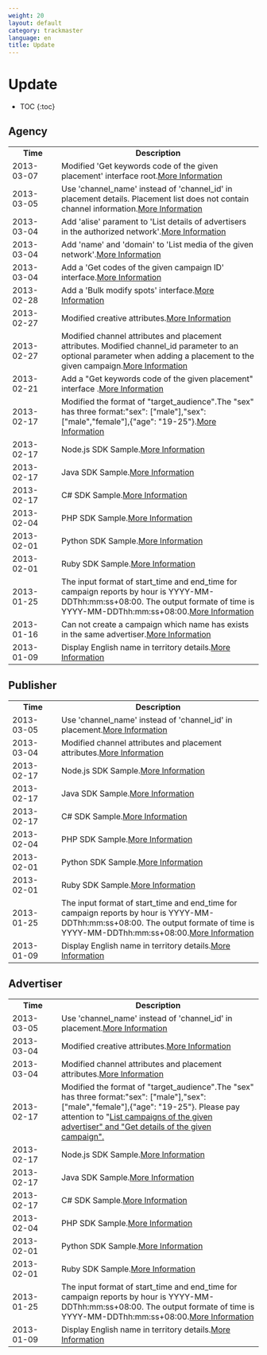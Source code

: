 ```yaml
---
weight: 20
layout: default
category: trackmaster
language: en
title: Update
---
```


# Update

* TOC
{:toc}

## Agency


<table width="560" border="0" bordercolor="#000000">
  <tr>
    <td width="94"><div align="center"><strong>Time</strong></div></td>
    <td width="456"><div align="center"><strong>Description</strong></div></td>
  </tr>
  <tr>
    <td>2013-03-07</td>
    <td>Modified 'Get keywords code of the given placement'  interface root.<a href="http://dev.admaster.com.cn/doc/trackmaster/v1/en/code.html#get-keywords-code-of-the-given-placement">More Information</a></td>
  </tr>
  <tr>
    <td>2013-03-05</td>
    <td>Use 'channel_name' instead of 'channel_id' in placement details. Placement list does not contain channel information.<a href="http://dev.admaster.com.cn/doc/trackmaster/v1/en/placement.html">More Information</a></td>
  </tr>
  <tr>
    <td>2013-03-04</td>
    <td>Add 'alise' parament to 'List details of advertisers in the authorized network'.<a href="http://dev.admaster.com.cn/doc/trackmaster/v1/en/advertiser.html#list-details-of-advertisers-in-the-authorized-network">More Information</a></td>
  </tr>
  <tr>
    <td>2013-03-04</td>
    <td>Add 'name' and 'domain' to 'List media of the given network'.<a href="http://dev.admaster.com.cn/doc/trackmaster/v1/en/media.html#list-media-of-the-given-network">More Information</a></td>
  </tr>
  <tr>
    <td>2013-03-04</td>
    <td>Add a 'Get codes of the given campaign ID' interface.<a href="http://dev.admaster.com.cn/doc/trackmaster/v1/en/code.html#get-codes-of-the-given-campaign-id">More Information</a></td>
  </tr>
   <tr>
    <td>2013-02-28</td>
    <td>Add a 'Bulk modify spots' interface.<a href="http://dev.admaster.com.cn/doc/trackmaster/v1/en/spot.html#bulk-modify-spots">More Information</a></td>
  </tr>
  <tr>
    <td>2013-02-27</td>
    <td>Modified creative attributes.<a href="http://dev.admaster.com.cn/doc/trackmaster/v1/en/creative.html">More Information</a></td>
  </tr>
  <tr>
    <td>2013-02-27</td>
    <td>Modified channel attributes and placement attributes. Modified channel_id parameter to an optional parameter when adding a placement to the given campaign.<a href="http://dev.admaster.com.cn/doc/trackmaster/v1/en/placement.html#add-a-placement-to-the-given-campaign">More Information</a></td>
  </tr>
  <tr>
    <td>2013-02-21</td>
    <td>Add a "Get keywords code of the given placement" interface .<a href="http://dev.admaster.com.cn/doc/trackmaster/v1/en/code.html">More Information</a></td>
  </tr>
  <tr>
    <td>2013-02-17</td>
    <td>Modified the format of "target_audience".The "sex" has three format:"sex": ["male"],"sex": ["male","female"],{"age": "19-25"}.<a href="http://dev.admaster.com.cn/doc/trackmaster/v1/en/campaign.html#modify-details-of-the-given-campaign">More Information</a></td>
  </tr>
  <tr>
    <td>2013-02-17</td>
    <td>Node.js SDK Sample.<a href="http://dev.admaster.com.cn/doc/trackmaster/v1/en/sdk/nodejs.html">More Information</a></td>
  </tr>
  <tr>
    <td>2013-02-17</td>
    <td>Java SDK Sample.<a href="http://dev.admaster.com.cn/doc/trackmaster/v1/en/sdk/java.html">More Information</a></td>
  </tr>
  <tr>
    <td>2013-02-17</td>
    <td>C# SDK Sample.<a href="http://dev.admaster.com.cn/doc/trackmaster/v1/en/sdk/cs.html">More Information</a></td>
  </tr>
  <tr>
    <td>2013-02-04</td>
    <td>PHP SDK Sample.<a href="http://dev.admaster.com.cn/doc/trackmaster/v1/en/sdk/php.html">More Information</a></td>
  </tr>
  <tr>
    <td>2013-02-01</td>
    <td>Python SDK Sample.<a href="http://dev.admaster.com.cn/doc/trackmaster/v1/en/sdk/python.html">More Information</a></td>
  </tr>
  <tr>
    <td>2013-02-01</td>
    <td>Ruby SDK Sample.<a href="http://dev.admaster.com.cn/doc/trackmaster/v1/en/sdk/ruby.html">More Information</a></td>
  </tr>
  <tr>
    <td>2013-01-25</td>
    <td>The input format of start_time and end_time for campaign reports by hour is YYYY-MM-DDThh:mm:ss+08:00. The output formate of time is YYYY-MM-DDThh:mm:ss+08:00.<a href="http://dev.admaster.com.cn/doc/trackmaster/v1/en/campaign_report.html#get-the-authorized-campaign-report">More Information</a></td>
  </tr>
  <tr>
    <td>2013-01-16</td>
    <td>Can not create a campaign which name has exists in the same advertiser.<a href="http://dev.admaster.com.cn/doc/trackmaster/v1/en/campaign.html#add-the-campaign-to-the-given-advertiser">More Information</a></td>
  </tr>
  <tr>
  	<td>2013-01-09</td>
	<td>Display English name in territory details.<a href="http://dev.admaster.com.cn/doc/trackmaster/v1/en/territory.html">More Information</a></td>
  </tr>
</table> 

## Publisher       

<table width="560" border="0" bordercolor="#000000">
  <tr>
    <td width="94"><div align="center"><strong>Time</strong></div></td>
    <td width="456"><div align="center"><strong>Description</strong></div></td>
  </tr>
  <tr>
    <td>2013-03-05</td>
    <td>Use 'channel_name' instead of 'channel_id' in placement.<a href="http://dev.admaster.com.cn/doc/trackmaster/v1/en/publisher_placement.html">More Information</a></td>
  </tr>
  <tr>
    <td>2013-03-04</td>
    <td>Modified channel attributes and placement attributes.<a href="http://dev.admaster.com.cn/doc/trackmaster/v1/en/publisher_placement.html">More Information</a></td>
  </tr>
  <tr>
    <td>2013-02-17</td>
    <td>Node.js SDK Sample.<a href="http://dev.admaster.com.cn/doc/trackmaster/v1/en/sdk/nodejs.html">More Information</a></td>
  </tr>
  <tr>
    <td>2013-02-17</td>
    <td>Java SDK Sample.<a href="http://dev.admaster.com.cn/doc/trackmaster/v1/en/sdk/java.html">More Information</a></td>
  </tr>
  <tr>
    <td>2013-02-17</td>
    <td>C# SDK Sample.<a href="http://dev.admaster.com.cn/doc/trackmaster/v1/en/sdk/cs.html">More Information</a></td>
  </tr>
  <tr>
    <td>2013-02-04</td>
    <td>PHP SDK Sample.<a href="http://dev.admaster.com.cn/doc/trackmaster/v1/en/sdk/php.html">More Information</a></td>
  </tr>
  <tr>
    <td>2013-02-01</td>
    <td>Python SDK Sample.<a href="http://dev.admaster.com.cn/doc/trackmaster/v1/en/sdk/python.html">More Information</a></td>
  </tr>
  <tr>
    <td>2013-02-01</td>
    <td>Ruby SDK Sample.<a href="http://dev.admaster.com.cn/doc/trackmaster/v1/en/sdk/ruby.html">More Information</a></td>
  </tr>
  <tr>
    <td>2013-01-25</td>
    <td>The input format of start_time and end_time for campaign reports by hour is YYYY-MM-DDThh:mm:ss+08:00. The output formate of time is YYYY-MM-DDThh:mm:ss+08:00.<a href="http://dev.admaster.com.cn/doc/trackmaster/v1/en/media_report.html#get-campaign-report-of-the-given-media">More Information</a></td>
  </tr>
  <tr>
  	<td>2013-01-09</td>
	<td>Display English name in territory details.<a href="http://dev.admaster.com.cn/doc/trackmaster/v1/en/publisher_territory.html">More Information</a></td>
  </tr>
</table> 

## Advertiser   

<table width="560" border="0" bordercolor="#000000">
  <tr>
    <td width="94"><div align="center"><strong>Time</strong></div></td>
    <td width="456"><div align="center"><strong>Description</strong></div></td>
  </tr>
  <tr>
    <td>2013-03-05</td>
    <td>Use 'channel_name' instead of 'channel_id' in placement.<a href="http://dev.admaster.com.cn/doc/trackmaster/v1/en/advertisers_placement.html">More Information</a></td>
  </tr>
  <tr>
    <td>2013-03-04</td>
    <td>Modified creative attributes.<a href="http://dev.admaster.com.cn/doc/trackmaster/v1/en/advertisers_creative.html">More Information</a></td>
  </tr>
  <tr>
    <td>2013-03-04</td>
    <td>Modified channel attributes and placement attributes.<a href="http://dev.admaster.com.cn/doc/trackmaster/v1/en/advertisers_placement.html">More Information</a></td>
  </tr>
  <tr>
    <td>2013-02-17</td>
    <td>Modified the format of "target_audience".The "sex" has three format:"sex": ["male"],"sex": ["male","female"],{"age": "19-25"}. Please pay attention to "<a href="http://dev.admaster.com.cn/doc/trackmaster/v1/en/advertisers_campaign.html#list-campaigns-of-the-given-advertiser">List campaigns of the given advertiser" and "<a href="http://dev.admaster.com.cn/doc/trackmaster/v1/en/advertisers_campaign.html#get-details-of-the-given-campaign">Get details of the given campaign".</td>
  </tr>
  <tr>
    <td>2013-02-17</td>
    <td>Node.js SDK Sample.<a href="http://dev.admaster.com.cn/doc/trackmaster/v1/en/sdk/nodejs.html">More Information</a></td>
  </tr>
  <tr>
    <td>2013-02-17</td>
    <td>Java SDK Sample.<a href="http://dev.admaster.com.cn/doc/trackmaster/v1/en/sdk/java.html">More Information</a></td>
  </tr>
  <tr>
    <td>2013-02-17</td>
    <td>C# SDK Sample.<a href="http://dev.admaster.com.cn/doc/trackmaster/v1/en/sdk/cs.html">More Information</a></td>
  </tr>
  <tr>
    <td>2013-02-04</td>
    <td>PHP SDK Sample.<a href="http://dev.admaster.com.cn/doc/trackmaster/v1/en/sdk/php.html">More Information</a></td>
  </tr>
  <tr>
    <td>2013-02-01</td>
    <td>Python SDK Sample.<a href="http://dev.admaster.com.cn/doc/trackmaster/v1/en/sdk/python.html">More Information</a></td>
  </tr>
  <tr>
    <td>2013-02-01</td>
    <td>Ruby SDK Sample.<a href="http://dev.admaster.com.cn/doc/trackmaster/v1/en/sdk/ruby.html">More Information</a></td>
  </tr>
  <tr>
    <td>2013-01-25</td>
    <td>The input format of start_time and end_time for campaign reports by hour is YYYY-MM-DDThh:mm:ss+08:00. The output formate of time is YYYY-MM-DDThh:mm:ss+08:00.<a href="http://dev.admaster.com.cn/doc/trackmaster/v1/en/advertisers_report.html#get-the-advertiser-report">More Information</a></td>
  </tr>
  <tr>
  	<td>2013-01-09</td>
	<td>Display English name in territory details.<a href="http://dev.admaster.com.cn/doc/trackmaster/v1/en/advertisers_territory.html">More Information</a></td>
  </tr>
</table> 

